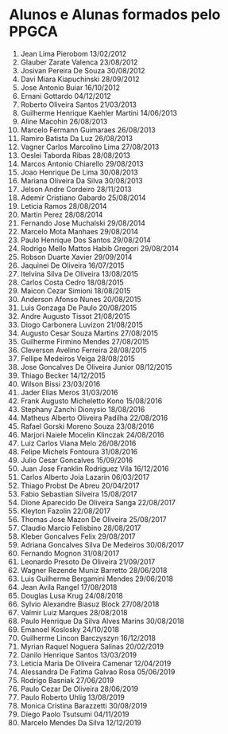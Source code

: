 # Alunos e Alunas formados pelo PPGCA 

1. Jean Lima Pierobom	13/02/2012	
1. Glauber Zarate Valenca	23/08/2012	
1. Josivan Pereira De Souza	30/08/2012	
1. Davi Miara Kiapuchinski	28/09/2012	
1. Jose Antonio Buiar	16/10/2012	
1. Ernani Gottardo	04/12/2012	
1. Roberto Oliveira Santos	21/03/2013	
1. Guilherme Henrique Kaehler Martini	14/06/2013	
1. Aline Macohin	26/08/2013	
1. Marcelo Fermann Guimaraes	26/08/2013	
1. Ramiro Batista Da Luz	26/08/2013	
1. Vagner Carlos Marcolino Lima	27/08/2013	
1. Oeslei Taborda Ribas	28/08/2013	
1. Marcos Antonio Chiarello	29/08/2013	
1. Joao Henrique De Lima	30/08/2013	
1. Mariana Oliveira Da Silva	30/08/2013	
1. Jelson Andre Cordeiro	28/11/2013	
1. Ademir Cristiano Gabardo	25/08/2014	
1. Leticia Ramos	28/08/2014	
1. Martin Perez	28/08/2014	
1. Fernando Jose Muchalski	29/08/2014	
1. Marcelo Mota Manhaes	29/08/2014	
1. Paulo Henrique Dos Santos	29/08/2014	
1. Rodrigo Mello Mattos Habib Gregori	29/08/2014	
1. Robson Duarte Xavier	29/09/2014	
1. Jaquinei De Oliveira	16/07/2015	
1. Itelvina Silva De Oliveira	13/08/2015	
1. Carlos Costa Cedro	18/08/2015	
1. Maicon Cezar Simioni	18/08/2015	
1. Anderson Afonso Nunes	20/08/2015	
1. Luis Gonzaga De Paulo	20/08/2015	
1. Andre Augusto Tissot	21/08/2015	
1. Diogo Carbonera Luvizon	21/08/2015	
1. Augusto Cesar Souza Martins	27/08/2015	
1. Guilherme Firmino Mendes	27/08/2015	
1. Cleverson Avelino Ferreira	28/08/2015	
1. Fellipe Medeiros Veiga	28/08/2015	
1. Jose Goncalves De Oliveira Junior	08/12/2015	
1. Thiago Becker	14/12/2015	
1. Wilson Bissi	23/03/2016	
1. Jader Elias Meros	31/03/2016	
1. Frank Augusto Micheletto Kono	15/08/2016	
1. Stephany Zanchi Dionysio	18/08/2016	
1. Matheus Alberto Oliveira Padilha	22/08/2016	
1. Rafael Gorski Moreno Souza	23/08/2016	
1. Marjori Naiele Mocelin Klinczak	24/08/2016	
1. Luiz Carlos Viana Melo	26/08/2016	
1. Felipe Michels Fontoura	31/08/2016	
1. Julio Cesar Goncalves	15/09/2016	
1. Juan Jose Franklin Rodriguez Vila	16/12/2016	
1. Carlos Alberto Joia Lazarin	06/03/2017	
1. Thiago Probst De Abreu	20/04/2017	
1. Fabio Sebastian Silveira	15/08/2017	
1. Dione Aparecido De Oliveira Sanga	22/08/2017	
1. Kleyton Fazolin	22/08/2017	
1. Thomas Jose Mazon De Oliveira	25/08/2017	
1. Claudio Marcio Felisbino	28/08/2017	
1. Kleber Goncalves Felix	29/08/2017	
1. Adriana Goncalves Silva De Medeiros	30/08/2017	
1. Fernando Mognon	31/08/2017	
1. Leonardo Presoto De Oliveira	21/09/2017	
1. Wagner Rezende Muniz Barretto	28/06/2018	
1. Luis Guilherme Bergamini Mendes	29/06/2018	
1. Jean Avila Rangel	17/08/2018	
1. Douglas Lusa Krug	24/08/2018	
1. Sylvio Alexandre Biasuz Block	27/08/2018	
1. Valmir Luiz Marques	28/08/2018	
1. Paulo Henrique Da Silva Alves Marins	30/08/2018	
1. Emanoel Koslosky	24/10/2018	
1. Guilherme Lincon Barczyszyn	16/12/2018	
1. Myrian Raquel Noguera Salinas	20/02/2019	
1. Danilo Henrique Santos	13/03/2019	
1. Leticia Maria De Oliveira Camenar	12/04/2019	
1. Alessandra De Fatima Galvao Rosa	05/06/2019	
1. Rodrigo Basniak	27/06/2019	
1. Paulo Cezar De Oliveira	28/06/2019	
1. Paulo Roberto Uhlig	13/08/2019	
1. Monica Cristina Barazzetti	30/08/2019	
1. Diego Paolo Tsutsumi	04/11/2019	
1. Marcelo Mendes Da Silva	12/12/2019	
